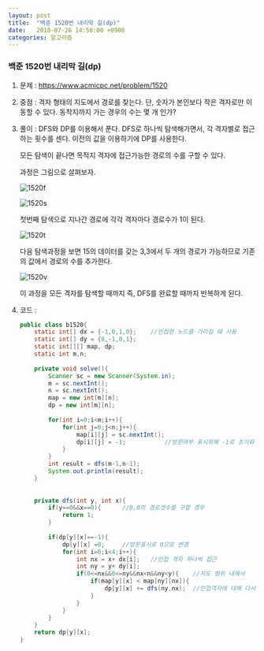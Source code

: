 ```yaml
---
layout: post
title:  "백준 1520번 내리막 길(dp)"
date:   2018-07-26 14:58:00 +0900
categories: 알고리즘
---
```


### 백준 1520번 내리막 길(dp)

1. 문제 : https://www.acmicpc.net/problem/1520

2. 중점 : 격자 형태의 지도에서 경로를 찾는다. 단, 숫자가 본인보다 작은 격자로만 이동할 수 있다. 동착지까지 가는 경우의 수는 몇 개 인가? 

3. 풀이 :  DFS와 DP를 이용해서 푼다. DFS로 하나씩 탐색해가면서, 각 격자별로 접근하는 횟수를 센다. 이전의 값을 이용하기에 DP를 사용한다.

   모든 탐색이 끝나면 목적지 격자에 접근가능한 경로의 수를 구할 수 있다.

   과정은 그림으로 살펴보자.

   ![1520f](https://user-images.githubusercontent.com/33653318/43244677-b2f3912a-90e6-11e8-8db5-21a4cc3e3893.PNG)

   ![1520s](https://user-images.githubusercontent.com/33653318/43244678-b31cdd50-90e6-11e8-9e0c-21c5e37b60a2.PNG)

   첫번째 탐색으로 지나간 경로에 각각 격자마다 경로수가 1이 된다.

   ![1520t](https://user-images.githubusercontent.com/33653318/43244679-b3470f44-90e6-11e8-90d7-f41fbcd325f2.PNG)

   다음 탐색과정을 보면 15의 데이터를 갖는 3,3에서 두 개의 경로가 가능하므로 기존의 값에서 경로의 수를 추가한다. 

   ![1520v](https://user-images.githubusercontent.com/33653318/43244680-b3722d3c-90e6-11e8-9d11-0158b02e5464.png)

   이 과정을 모든 격자를 탐색할 때까지 즉, DFS를 완료할 때까지 반복하게 된다. 

4. 코드 : 

   ```java
   public class b1520{
       static int[] dx = {-1,0,1,0};	//인접한 노드를 가리킬 때 사용
       static int[] dy = {0,-1,0,1};
       static int[][] map, dp;
       static int m,n;
       
       private void solve(){
           Scanner sc = new Scanner(System.in);
           m = sc.nextInt();
           n = sc.nextInt();
           map = new int[m][n];
           dp = new int[m][n];
           
           for(int i=0;i<m;i++){
               for(int j=0;j<n;j++){
                   map[i][j] = sc.nextInt();
                   dp[i][j] = -1;			//방문여부 표시위해 -1로 초기화
               }
           }
           int result = dfs(m-1,n-1);
           System.out.println(result);
       }
       
       
       private dfs(int y, int x){
           if(y==0&&x==0){		//0,0의 경로갯수를 구할 경우
               return 1;
           }
           
           if(dp[y][x]==-1){
               dp[y][x] =0;		//방문표시로 0으로 변경
               for(int i=0;i<4;i++){
                   int nx = x+ dx[i];	//인접 격자 하나씩 접근
                   int ny = y+ dy[i];
                   if(0<=nx&&0<=ny&&nx<n&&ny<y){	//지도 범위 내에서
                       if(map[y][x] < map[ny][nx]){
                           dp[y][x] += dfs(ny,nx);	//인접격자에 대해 다시 탐색(재귀)
                       }
                   }
               }
           }
       }
       return dp[y][x];
   }
   ```

   

